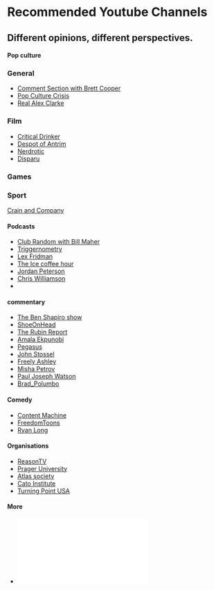 # Recommended Youtube Channels

## Different opinions, different perspectives.

<!-- tabs:start -->

#### **Pop culture**

### General
* [Comment Section with Brett Cooper](https://www.youtube.com/channel/UC7bYyWCCCLHDU0ZuNzGNTtg/featured)
* [Pop Culture Crisis](https://www.youtube.com/@PopCultureCrisis)
* [Real Alex Clarke](https://www.youtube.com/@RealAlexClark)

### Film

* [Critical Drinker](https://www.youtube.com/channel/UCSJPFQdZwrOutnmSFYtbstA)
* [Despot of Antrim](https://www.youtube.com/@DespotofAntrim)
* [Nerdrotic](https://www.youtube.com/@nerdrotic)
* [Disparu](https://www.youtube.com/@disparutoo)

### Games

### Sport
[Crain and Company](https://www.youtube.com/@CrainAndCompany)

#### **Podcasts**

* [Club Random with Bill Maher](https://www.youtube.com/@ClubRandomPodcast)
* [Triggernometry](https://www.youtube.com/@triggerpod)
* [Lex Fridman](https://www.youtube.com/@lexfridman)
* [The Ice coffee hour](https://www.youtube.com/@TheIcedCoffeeHour)
* [Jordan Peterson](https://www.youtube.com/@JordanBPeterson)
* [Chris Williamson](https://www.youtube.com/@ChrisWillx)
* 

#### **commentary**
* [The Ben Shapiro show](https://www.youtube.com/@BenShapiro)
* [ShoeOnHead](https://www.youtube.com/@Shoe0nHead)
* [The Rubin Report](https://www.youtube.com/c/RubinReport/)
* [Amala Ekpunobi](https://www.youtube.com/@TheAmalaEkpunobi)
* [Pegasus](https://www.youtube.com/@gigasus)
* [John Stossel](https://www.youtube.com/@StosselTV/videos)
* [Freely Ashley](https://www.youtube.com/@FreelyAshley/videos)
* [Misha Petrov](https://www.youtube.com/@realmishapetrov)
* [Paul Joseph Watson](https://www.youtube.com/@PrisonPlanetLive)
* [Brad_Polumbo](https://www.youtube.com/@Brad_Polumbo)

#### **Comedy**

* [Content Machine](https://www.youtube.com/@content_machine)
* [FreedomToons](https://www.youtube.com/@FreedomToons)
* [Ryan Long](https://www.youtube.com/@RyanLongcomedy)

#### **Organisations**

* [ReasonTV](https://www.youtube.com/user/ReasonTV)
* [Prager University](https://www.youtube.com/@PragerU)
* [Atlas society](https://www.youtube.com/@TheAtlasSociety)
* [Cato Institute](https://www.youtube.com/@catoinstitutevideo)
* [Turning Point USA](https://www.youtube.com/@turningpointusa)

#### More
* ![](InterestingBytes/articles/recommended_sites.md ':include')

<!-- tabs:end -->

